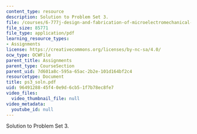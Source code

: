 ```yaml
---
content_type: resource
description: Solution to Problem Set 3.
file: /courses/6-777j-design-and-fabrication-of-microelectromechanical-devices-spring-2007/9649128845f40e9d6cb51f7b78ec8fe7_ps3_soln.pdf
file_size: 85771
file_type: application/pdf
learning_resource_types:
- Assignments
license: https://creativecommons.org/licenses/by-nc-sa/4.0/
ocw_type: OCWFile
parent_title: Assignments
parent_type: CourseSection
parent_uid: 7d601a8c-595a-65ac-2b2e-101d164bf2c4
resourcetype: Document
title: ps3_soln.pdf
uid: 96491288-45f4-0e9d-6cb5-1f7b78ec8fe7
video_files:
  video_thumbnail_file: null
video_metadata:
  youtube_id: null
---
```

Solution to Problem Set 3.